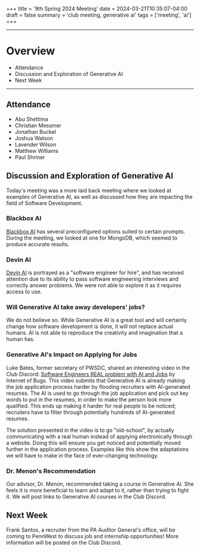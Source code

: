 +++
title = '9th Spring 2024 Meeting'
date = 2024-03-21T10:35:07-04:00
draft = false
summary = 'club meeting, generative ai'
tags = ['meeting', 'ai']
+++

***

# Overview

- Attendance
- Discussion and Exploration of Generative AI
- Next Week

***

## Attendance

- Abu Shettima
- Christian Messmer
- Jonathan Buckel
- Joshua Watson
- Lavender Wilson
- Matthew Williams
- Paul Shriner

## Discussion and Exploration of Generative AI

Today's meeting was a more laid back meeting where we looked at examples of Generative AI, as well as discussed how they are impacting the field of Software Development.

### Blackbox AI

[Blackbox AI](https://www.blackbox.ai/) has several preconfigured options suited to certain prompts. During the meeting, we looked at one for MongoDB, which seemed to produce accurate results.

### Devin AI

[Devin AI](https://preview.devin.ai/) is portrayed as a "software engineer for hire", and has received attention due to its ability to pass software engineering interviews and correctly answer problems. We were not able to explore it as it requires access to use.

### Will Generative AI take away developers' jobs?

We do not believe so. While Generative AI is a great tool and will certainly change how software development is done, it will not replace actual humans. AI is not able to reproduce the creativity and imagination that a human has. 

### Generative AI's Impact on Applying for Jobs

Luke Bates, former secretary of PWSDC, shared an interesting video in the Club Discord: [Software Engineers REAL problem with AI and Jobs](https://www.youtube.com/watch?v=NQmN6xSorus) by Internet of Bugs. This video submits that Generative AI is already making the job application process harder by flooding recruiters with AI-generated resumes. The AI is used to go through the job application and pick out key words to put in the resumes, in order to make the person look more qualified. This ends up making it harder for real people to be noticed; recruiters have to filter through potentially hundreds of AI-generated resumes.

The solution presented in the video is to go "old-school", by actually communicating with a real human instead of applying electronically through a website. Doing this will ensure you get noticed and potentially moved further in the application process. Examples like this show the adaptations we will have to make in the face of ever-changing technology.

### Dr. Menon's Recommendation

Our advisor, Dr. Menon, recommended taking a course in Generative AI. She feels it is more beneficial to learn and adapt to it, rather than trying to fight it. We will post links to Generative AI courses in the Club Discord.

## Next Week

Frank Santos, a recruiter from the PA Auditor General's office, will be coming to PennWest to discuss job and internship opportunities! More information will be posted on the Club Discord.
